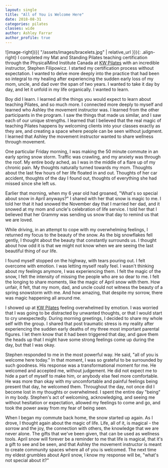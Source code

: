 ```yaml
---
layout: single
title: "All of You is Welcome Here"
date: 2018-08-31
categories: pilates 
classes: wide
author: Ashley Farrar
author_profile: true
---
```

![image-right]({{ "/assets/images/bracelets.jpg" | relative_url }}){: .align-right}
I completed my Mat and Standing Pilates teaching certification through the PhysicalMind Institute Canada at [KW Pilates](https://www.kwpilates.com) with an incredible instructor, Stephen Filipowicz. I started my certification process without expectation. I wanted to delve more deeply into the practice that had been so integral to my healing after experiencing the sudden early loss of my mom, uncle, and dad over the span of two years. I wanted to take it day by day, and let it unfold in my life organically. I wanted to learn. 

Boy did I learn. I learned all the things you would expect to learn about teaching Pilates, and so much more. I connected more deeply to myself and learned who Ashley the movement instructor was. I learned from the other participants in the program. I saw the things that made us similar, and I saw each of our unique strengths. I learned that I believed that the real magic of teaching Pilates happens by welcoming clients into your classes exactly as they are, and creating a space where people can be seen without judgment. I learned that Ashley the movement instructor wanted to share wellness through movement.

One particular Friday morning, I was making the 50 minute commute in an early spring snow storm. Traffic was crawling, and my anxiety was through the roof. My entire body ached, as I was in the middle of a flare up of my chronic pain. My thoughts naturally turned towards my mom. Thoughts about the last few hours of her life floated in and out. Thoughts of her car accident, thoughts of the day I found out, thoughts of everything she had missed since she left us. 

Earlier that morning, when my 6 year old had groaned, "What's so special about snow in April anyways?" I shared with her that snow is magic to me. I told her that it had snowed the November day that I married her dad, and it snowed at my mom and uncle's celebration of life service. I told her that I believed that her Grammy was sending us snow that day to remind us that we are loved. 

While driving, in an attempt to cope with my overwhelming feelings, I returned my focus to the beauty of the snow. As the big snowflakes fell gently, I thought about the beauty that constantly surrounds us. I thought about how odd it is that we might not know when we are seeing the last beautiful thing of our life. 

I found myself stopped on the highway, with tears pouring out. I felt overcome with emotion. I was letting myself really feel. I wasn't thinking about my feelings anymore, I was experiencing them. I felt the magic of the snow, I felt the intensity of missing the people who are so dear to me. I felt the longing to share moments, like the magic of April snow with them. How unfair, it felt, that my mom, dad, and uncle could not witness the beauty of a spring snowstorm with me. And how amazing, that despite my sorrow, there was magic happening all around me. 

I showed up at [KW Pilates](http://www.kwpilates.com) feeling overwhelmed by emotion. I was worried that I was going to be distracted by unwanted thoughts, or that I would start to cry unexpectedly. During morning greetings, I decided to share my whole self with the group. I shared that post traumatic stress is my reality after experiencing the sudden early deaths of my three most important parental figures. I let them know that it had been triggered that day, and gave them the heads up that I might have some strong feelings come up during the day, but that I was okay.

Stephen responded to me in the most powerful way. He said, "all of you is welcome here today." In that moment, I was so grateful to be surrounded by such goodness. His response was a transformational moment for me. He welcomed and accepted me, without judgement. He did not expect me to hide a part of myself to make him, or anybody else feel more comfortable. He was more than okay with my uncomfortable and painful feelings being present that day, he welcomed them. 
Throughout the day, not once did I become lost in my thoughts or overwhelmed. I spent the entire day "being" in my body. Stephen's act of welcoming, acknowledging, and seeing me without hesitation or expectation, allowed my feelings to come and go, and took the power away from my fear of being seen. 

When I began my commute back home, the snow started up again. As I drove, I thought again about the magic of life. Life, all of it, is magical - the sorrow and the joy, the connection with others, the knowledge that we are never alone. The gifts that we've been given, that can be used as wellness tools. April snow will forever be a reminder to me that life is magical, that it's a gift to see and be seen, and that Ashley the movement instructor is meant to create community spaces where all of you is welcomed. The next time my eldest grumbles about April snow, I know my response will be, "what's not special about it?" 





